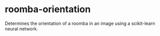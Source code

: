 # roomba-orientation
Determines the orientation of a roomba in an image using a scikit-learn neural network.
